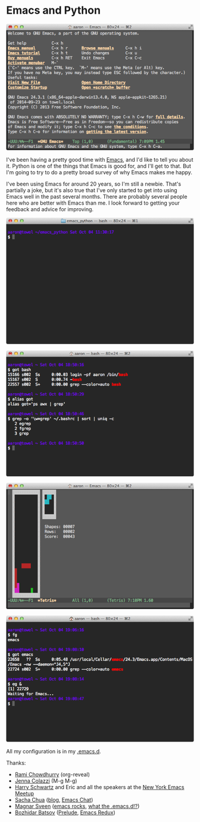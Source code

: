 # Emacs and Python

![emacs startup screen](screenshots/emacs_startup_screen.png)

I've been having a pretty good time with [Emacs][], and I'd like to
tell you about it. Python is one of the things that Emacs is good for,
and I'll get to that. But I'm going to try to do a pretty broad survey
of why Emacs makes me happy.

[Emacs]: http://www.gnu.org/software/emacs/

I've been using Emacs for around 20 years, so I'm still a newbie.
That's partially a joke, but it's also true that I've only started to
get into using Emacs well in the past several months. There are
probably several people here who are better with Emacs than me. I look
forward to getting your feedback and advice for improving.

![blank terminal](screenshots/blank_terminal.png)

![bash intro](screenshots/bash_intro.png)


![emacs tetris](screenshots/emacs_tetris.png)

![emacs daemon](screenshots/emacs_daemon.png)


All my configuration is in my [.emacs.d](https://github.com/ajschumacher/.emacs.d).

Thanks:

* [Rami Chowdhurry](https://twitter.com/necaris) (org-reveal)
 * [Jenna Colazzi](https://twitter.com/jayaresee87) (M-g M-g)
 * [Harry Schwartz](http://harryrschwartz.com/) and Eric and all the speakers at the [New York Emacs Meetup](http://emacsnyc.org/)
 * [Sacha Chua](https://twitter.com/sachac) ([blog](http://sachachua.com/), [Emacs Chat](http://sachachua.com/blog/category/podcast/emacs-chat-podcast/))
 * [Magnar Sveen](https://twitter.com/magnars) ([emacs rocks](http://emacsrocks.com/), [what the .emacs.d!?](http://whattheemacsd.com/))
 * [Bozhidar Batsov](https://twitter.com/bbatsov) ([Prelude](https://github.com/bbatsov/prelude), [Emacs Redux](http://emacsredux.com/))
